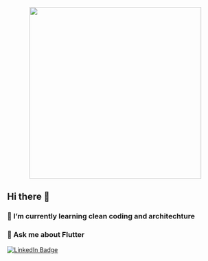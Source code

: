 <div id="header" align="center">
  <img src="https://media2.giphy.com/media/h408T6Y5GfmXBKW62l/giphy.gif?cid=ecf05e47f5mvwues58x4jaeazrdraio5zqg3xngrje8ny5ht&rid=giphy.gif&ct=g" width="400"/>
</div>
<h2>Hi there 👋</h2>
<h3>🌱 I’m currently learning clean coding and architechture</h3>
<h3>💬 Ask me about Flutter</h3>

<div id="badges">
  <a href="https://www.linkedin.com/in/tayyab-ahmed-a51959197/" target="_blank">
    <img src="https://img.shields.io/badge/LinkedIn-blue?style=for-the-badge&logo=linkedin&logoColor=white" alt="LinkedIn Badge"/>
  </a>
</div>
